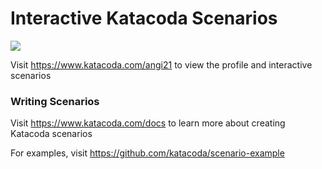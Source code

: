 # Interactive Katacoda Scenarios

[![](http://shields.katacoda.com/katacoda/angi21/count.svg)](https://www.katacoda.com/angi21 "Get your profile on Katacoda.com")

Visit https://www.katacoda.com/angi21 to view the profile and interactive scenarios

### Writing Scenarios
Visit https://www.katacoda.com/docs to learn more about creating Katacoda scenarios

For examples, visit https://github.com/katacoda/scenario-example
